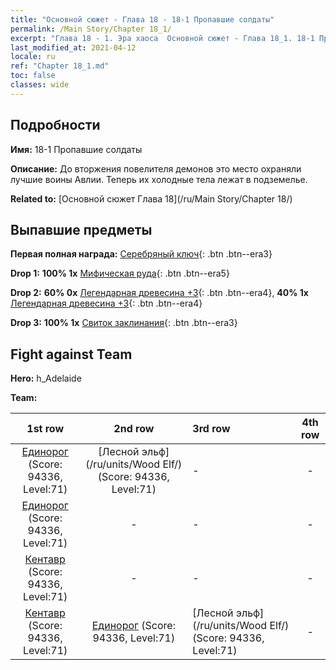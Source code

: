```yaml
---
title: "Основной сюжет - Глава 18 - 18-1 Пропавшие солдаты"
permalink: /Main Story/Chapter 18_1/
excerpt: "Глава 18 - 1. Эра хаоса  Основной сюжет - Глава 18_1. 18-1 Пропавшие солдаты"
last_modified_at: 2021-04-12
locale: ru
ref: "Chapter 18_1.md"
toc: false
classes: wide
---
```


## Подробности

 **Имя:** 18-1 Пропавшие солдаты

 **Описание:** До вторжения повелителя демонов это место охраняли лучшие воины Авлии. Теперь их холодные тела лежат в подземелье.

 **Related to:** [Основной сюжет Глава 18](/ru/Main Story/Chapter 18/)

## Выпавшие предметы

 **Первая полная награда:** [Серебряный ключ](/ru/Items/con_693/){: .btn .btn--era3}

 **Drop 1:** **100% 1x** [Мифическая руда](/ru/Items/mat_61/){: .btn .btn--era5}

 **Drop 2:** **60% 0x** [Легендарная древесина +3](/ru/Items/mat_55/){: .btn .btn--era4}, **40% 1x** [Легендарная древесина +3](/ru/Items/mat_55/){: .btn .btn--era4}

 **Drop 3:** **100% 1x** [Свиток заклинания](/ru/Items/con_694/){: .btn .btn--era3}


## Fight against Team
 **Hero:** h_Adelaide

 **Team:**


  | 1st row | 2nd row | 3rd row | 4th row |
  |:----:|:----:|:----|:----:|
  | [Единорог](/ru/units/Unicorn/) (Score: 94336, Level:71)  | [Лесной эльф](/ru/units/Wood Elf/) (Score: 94336, Level:71)  | - | - |
  | [Единорог](/ru/units/Unicorn/) (Score: 94336, Level:71)  | - | - | - |
  | [Кентавр](/ru/units/Centaur/) (Score: 94336, Level:71)  | - | - | - |
  | [Кентавр](/ru/units/Centaur/) (Score: 94336, Level:71)  | [Единорог](/ru/units/Unicorn/) (Score: 94336, Level:71)  | [Лесной эльф](/ru/units/Wood Elf/) (Score: 94336, Level:71)  | - |


